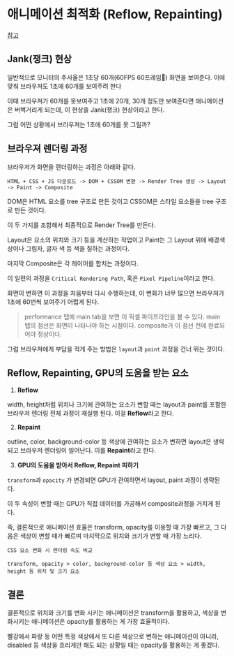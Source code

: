 # 애니메이션 최적화 (Reflow, Repainting)

[참고](https://www.inflearn.com/course/%EC%9B%B9-%EC%84%B1%EB%8A%A5-%EC%B5%9C%EC%A0%81%ED%99%94-%EB%A6%AC%EC%95%A1%ED%8A%B8-1/dashboard)

## Jank(쟁크) 현상

일반적으로 모니터의 주사율은 1초당 60개(60FPS 60프레임) 화면을 보여준다. 이에 맞춰 브라우져도 1초에 60개를 보여주려 한다 

이때 브라우져가 60개를 못보여주고 1초에 20개, 30개 정도만 보여준다면 애니메이션은 버벅거리게 되는데, 이 현상을 Jank(쟁크) 현상이라고 한다.

그럼 어떤 상황에서 브라우져는 1초에 60개를 못 그릴까?

## 브라우져 렌더링 과정

브라우저가 화면을 렌더링하는 과정은 아래와 같다.

```
HTML + CSS + JS 다운로드 -> DOM + CSSOM 변환 -> Render Tree 생성 -> Layout -> Paint -> Composite
```

DOM은 HTML 요소를 tree 구조로 만든 것이고 CSSOM은 스타일 요소들을 tree 구조로 만든 것이다.

이 두 가지를 조합해서 최종적으로 Render Tree를 만든다. 

Layout은 요소의 위치와 크기 등을 계산하는 작업이고 Paint는 그 Layout 위에 배경색상이나 그림자, 글자 색 등 색을 칠하는 과정이다. 

마지막 Composite은 각 레이어를 합치는 과정이다.

이 일련의 과정을 `Critical Rendering Path`, 혹은 `Pixel Pipeline`이라고 한다.

화면이 변하면 이 과정을 처음부터 다시 수행하는데, 이 변화가 너무 많으면 브라우져가 1초에 60번씩 보여주기 어렵게 된다.

> performance 탭에 main tab을 보면 이 픽셀 파이프라인을 볼 수 있다. main 탭의 점선은 화면이 나타나야 하는 시점이다. composite가 이 점선 전에 완료되어야 정상이다.

그럼 브라우져에게 부담을 적게 주는 방법은 `layout`과 `paint` 과정을 건너 뛰는 것이다.

## Reflow, Repainting, GPU의 도움을 받는 요소

1. **Reflow**

width, height처럼 위치나 크기에 관여하는 요소가 변할 때는 layout과 paint를 포함한 브라우저 렌더링 전체 과정이 재실행 된다. 이걸 **Reflow**라고 한다.

2. **Repaint**

outline, color, background-color 등 색상에 관여하는 요소가 변하면 layout은 생략되고 브라우저 렌더링이 일어난다. 이를 **Repaint**라고 한다.

3. **GPU의 도움을 받아서 Reflow, Repaint 피하기**

`transform`과 `opacity` 가 변경되면 GPU가 관여하면서 layout, paint 과정이 생략된다. 

이 두 속성이 변할 때는 GPU가 직접 데이터를 가공해서 composite과정을 거치게 된다.

즉, 결론적으로 애니메이션 효율은 transform, opacity를 이용할 때 가장 빠르고, 그 다음은 색상이 변할 때가 빠르며 마지막으로 위치와 크기가 변할 때 가장 느리다. 

```
CSS 요소 변화 시 렌더링 속도 비교

transform, opacity > color, background-color 등 색상 요소 > width, height 등 위치 및 크기 요소
```

## 결론

결론적으로 위치와 크기를 변화 시키는 애니메이션은 transform을 활용하고, 색상을 변화시키는 애니메이션은 opacity를 활용하는 게 가장 효율적이다. 

빨강에서 파랑 등 어떤 특정 색상에서 또 다른 색상으로 변하는 애니메이션이 아니라, disabled 등 색상을 흐리게만 해도 되는 상황일 때는 opacity를 활용하는 게 좋겠다.